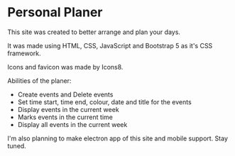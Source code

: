# Personal Planer

This site was created to better arrange and plan your days.

It was made using HTML, CSS, JavaScript and Bootstrap 5 as it's CSS framework.

Icons and favicon was made by Icons8.

Abilities of the planer:
- Create events and Delete events
- Set time start, time end, colour, date and title for the events
- Display events in the current week
- Marks events in the current time
- Display all events in the current week

I'm also planning to make electron app of this site and mobile support. Stay tuned.
